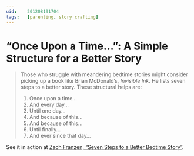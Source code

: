 ```yaml
---
uid:	201208191704
tags:	[parenting, story crafting]
---
```


# “Once Upon a Time…”: A Simple Structure for a Better Story

> Those who struggle with meandering bedtime stories might consider picking up a book like Brian McDonald’s, *Invisible Ink*. He lists seven steps to a better story. These structural helps are:
> 
> 1. Once upon a time…
> 2. And every day…
> 3. Until one day…
> 4. And because of this…
> 5. And because of this…
> 6. Until finally…
> 7. And ever since that day…

See it in action at [Zach Franzen, “Seven Steps to a Better Bedtime Story”](http://www.storywarren.com/seven-steps-to-a-better-bedtime-story/).
